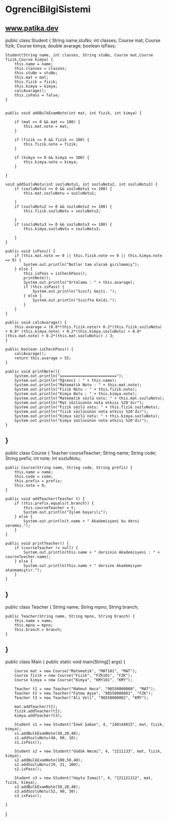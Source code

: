 # OgrenciBilgiSistemi
www.patika.dev
---------------------


public class Student {
    String name,stuNo;
    int classes;
    Course mat;
    Course fizik;
    Course kimya;
    double avarage;
    boolean isPass;
    
   


    Student(String name, int classes, String stuNo, Course mat,Course fizik,Course kimya) {
        this.name = name;
        this.classes = classes;
        this.stuNo = stuNo;
        this.mat = mat;
        this.fizik = fizik;
        this.kimya = kimya;
        calcAvarage();
        this.isPass = false;
    }


    public void addBulkExamNote(int mat, int fizik, int kimya) {

        if (mat >= 0 && mat <= 100) {
            this.mat.note = mat;
        }

        if (fizik >= 0 && fizik <= 100) {
            this.fizik.note = fizik;
        }

        if (kimya >= 0 && kimya <= 100) {
            this.kimya.note = kimya;
        }

    }
    
    void addSozluNotu(int sozluNotu1, int sozluNotu2, int sozluNotu3) {
        if (sozluNotu1 >= 0 && sozluNotu1 <= 100) {
            this.mat.sozluNotu = sozluNotu1;
  
        }
        if (sozluNotu2 >= 0 && sozluNotu2 <= 100) {
            this.fizik.sozluNotu = sozluNotu2;
            
        }
        if (sozluNotu3 >= 0 && sozluNotu3 <= 100) {
            this.kimya.sozluNotu = sozluNotu3;
            
        }
    }

    public void isPass() {
        if (this.mat.note == 0 || this.fizik.note == 0 || this.kimya.note == 0) {
            System.out.println("Notlar tam olarak girilmemiş");
        } else {
            this.isPass = isCheckPass();
            printNote();
            System.out.println("Ortalama : " + this.avarage);
            if (this.isPass) {
                System.out.println("Sınıfı Geçti. ");
            } else {
                System.out.println("Sınıfta Kaldı.");
            }
        }
    }

    public void calcAvarage() {
        this.avarage = (0.8*(this.fizik.note)+ 0.2*(this.fizik.sozluNotu) + 0.8* (this.kimya.note) + 0.2*(this.kimya.sozluNotu) + 0.8* (this.mat.note) + 0.2*(this.mat.sozluNotu)) / 3;
    }

    public boolean isCheckPass() {
        calcAvarage();
        return this.avarage > 55;
    }

    public void printNote(){
        System.out.println("=========================");
        System.out.println("Öğrenci : " + this.name);
        System.out.println("Matematik Notu : " + this.mat.note);
        System.out.println("Fizik Notu : " + this.fizik.note);
        System.out.println("Kimya Notu : " + this.kimya.note);
        System.out.println("Matematik sözlü notu: " + this.mat.sozluNotu);
        System.out.println("Mat sözlüsünün nota etkisi %20'dir");
        System.out.println("Fizik sözlü notu: " + this.fizik.sozluNotu);
        System.out.println("fizik sözlüsünün nota etkisi %20'dir");
        System.out.println("Kimya sözlü notu: " + this.kimya.sozluNotu);
        System.out.println("kimya sözlüsünün nota etkisi %20'dir");
    }

}
----------------------------------------------------------------------------------------------


public class Course {
    Teacher courseTeacher;
    String name;
    String code;
    String prefix;
    int note;
    int sozluNotu;
    
    public Course(String name, String code, String prefix) {
        this.name = name;
        this.code = code;
        this.prefix = prefix;
        this.note = 0;
    }

    public void addTeacher(Teacher t) {
        if (this.prefix.equals(t.branch)) {
            this.courseTeacher = t;
            System.out.println("İşlem başarılı");
        } else {
            System.out.println(t.name + " Akademisyeni bu dersi veremez.");
        }
    }

    public void printTeacher() {
        if (courseTeacher != null) {
            System.out.println(this.name + " dersinin Akademisyeni : " + courseTeacher.name);
        } else {
            System.out.println(this.name + " dersine Akademisyen atanmamıştır.");
        }
    }
}
----------------------------------------------------------------------------------------------


public class Teacher {
    String name;
    String mpno;
    String branch;

    public Teacher(String name, String mpno, String branch) {
        this.name = name;
        this.mpno = mpno;
        this.branch = branch;
    }

}
--------------------------------------------------------------


public class Main {
    public static void main(String[] args) {

        Course mat = new Course("Matematik", "MAT101", "MAT");
        Course fizik = new Course("Fizik", "FZK101", "FZK");
        Course kimya = new Course("Kimya", "KMY101", "KMY");

        Teacher t1 = new Teacher("Mahmut Hoca", "90550000000", "MAT");
        Teacher t2 = new Teacher("Fatma Ayşe", "90550000001", "FZK");
        Teacher t3 = new Teacher("Ali Veli", "90550000002", "KMY");

        mat.addTeacher(t1);
        fizik.addTeacher(t2);
        kimya.addTeacher(t3);

        Student s1 = new Student("İnek Şaban", 4, "140144015", mat, fizik, kimya);
        s1.addBulkExamNote(50,20,40);
        s1.addSozluNotu(40, 90, 10);
        s1.isPass();

        Student s2 = new Student("Güdük Necmi", 4, "2211133", mat, fizik, kimya);
        s2.addBulkExamNote(100,50,40);
        s2.addSozluNotu(19, 31, 100);
        s2.isPass();

        Student s3 = new Student("Hayta İsmail", 4, "221121312", mat, fizik, kimya);
        s3.addBulkExamNote(50,20,40);
        s3.addSozluNotu(52, 90, 30);
        s3.isPass();

    }
}



